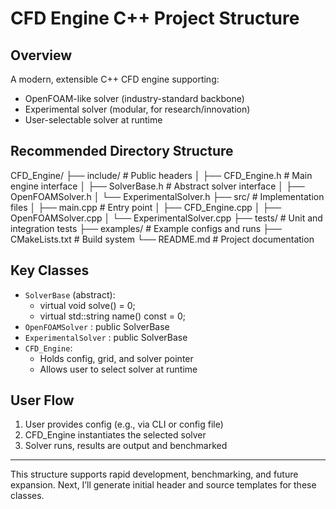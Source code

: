 # CFD Engine C++ Project Structure

## Overview
A modern, extensible C++ CFD engine supporting:
- OpenFOAM-like solver (industry-standard backbone)
- Experimental solver (modular, for research/innovation)
- User-selectable solver at runtime

## Recommended Directory Structure

CFD_Engine/
├── include/           # Public headers
│   ├── CFD_Engine.h   # Main engine interface
│   ├── SolverBase.h   # Abstract solver interface
│   ├── OpenFOAMSolver.h
│   └── ExperimentalSolver.h
├── src/               # Implementation files
│   ├── main.cpp       # Entry point
│   ├── CFD_Engine.cpp
│   ├── OpenFOAMSolver.cpp
│   └── ExperimentalSolver.cpp
├── tests/             # Unit and integration tests
├── examples/          # Example configs and runs
├── CMakeLists.txt     # Build system
└── README.md          # Project documentation

## Key Classes

- `SolverBase` (abstract):
    - virtual void solve() = 0;
    - virtual std::string name() const = 0;
- `OpenFOAMSolver` : public SolverBase
- `ExperimentalSolver` : public SolverBase
- `CFD_Engine`:
    - Holds config, grid, and solver pointer
    - Allows user to select solver at runtime

## User Flow
1. User provides config (e.g., via CLI or config file)
2. CFD_Engine instantiates the selected solver
3. Solver runs, results are output and benchmarked

---

This structure supports rapid development, benchmarking, and future expansion. Next, I’ll generate initial header and source templates for these classes.
